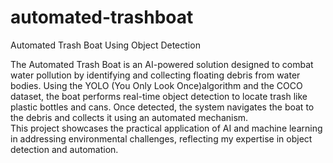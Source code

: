# automated-trashboat
Automated Trash Boat Using Object Detection 

The Automated Trash Boat is an AI-powered solution designed to combat water pollution by identifying and collecting floating debris from water bodies. Using the YOLO (You Only Look Once)algorithm and the COCO dataset, the boat performs real-time object detection to locate trash like plastic bottles and cans. Once detected, the system navigates the boat to the debris and collects it using an automated mechanism.  
This project showcases the practical application of AI and machine learning in addressing environmental challenges, reflecting my expertise in object detection and automation.
